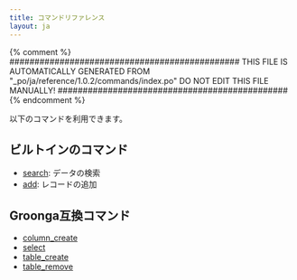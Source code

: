 ```yaml
---
title: コマンドリファレンス
layout: ja
---
```


{% comment %}
##############################################
  THIS FILE IS AUTOMATICALLY GENERATED FROM
  "_po/ja/reference/1.0.2/commands/index.po"
  DO NOT EDIT THIS FILE MANUALLY!
##############################################
{% endcomment %}


以下のコマンドを利用できます。

## ビルトインのコマンド

 * [search](search/): データの検索
 * [add](add/): レコードの追加

## Groonga互換コマンド

 * [column_create](column-create/)
 * [select](select/)
 * [table_create](table-create/)
 * [table_remove](table-remove/)
